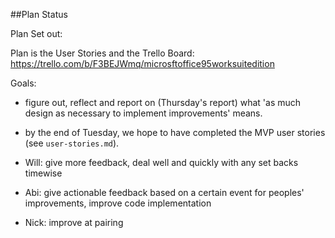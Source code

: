 ##Plan Status

Plan Set out:

Plan is the User Stories and the Trello Board: https://trello.com/b/F3BEJWmq/microsftoffice95worksuitedition


Goals:

* figure out, reflect and report on (Thursday's report) what 'as much design as necessary to implement improvements' means.

* by the end of Tuesday, we hope to have completed the MVP user stories (see ```user-stories.md```).

* Will: give more feedback, deal well and quickly with any set backs timewise
* Abi: give actionable feedback based on a certain event for peoples' improvements, improve code implementation
* Nick: improve at pairing

